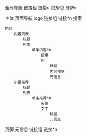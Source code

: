 全局导航
    链接组
        链接*n
    链接组
        链接*n

主体
    页面导航
        logo
        链接组
            链接*n
        搜索

    内容
        内容列表
            标题
            列表
                单条内容*n
                    投票
                    列
                        标题
                        内容预览
                        元信息
        小组推荐
            标题
            列表
                单条推荐*n
                    头像
                    文字
                        标题
                        元信息

页脚
    元信息
    链接组
        链接*n